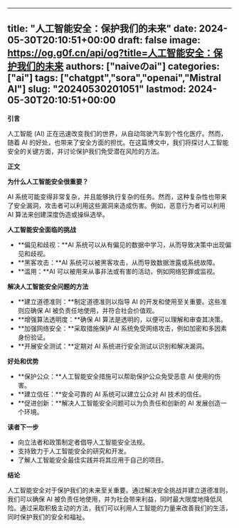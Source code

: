 
---
title: "人工智能安全：保护我们的未来"
date: 2024-05-30T20:10:51+00:00
draft: false
image: https://og.g0f.cn/api/og?title=人工智能安全：保护我们的未来
authors: ["naiveのai"]
categories: ["ai"]
tags: ["chatgpt","sora","openai","Mistral AI"]
slug: "20240530201051"
lastmod: 2024-05-30T20:10:51+00:00
---
**引言**

人工智能 (AI) 正在迅速改变我们的世界，从自动驾驶汽车到个性化医疗。然而，随着 AI 的好处，也带来了安全方面的担忧。在这篇博文中，我们将探讨人工智能安全的关键方面，并讨论保护我们免受潜在风险的方法。

**正文**

**为什么人工智能安全很重要？**

AI 系统可能变得非常复杂，并且能够执行复杂的任务。然而，这种复杂性也带来了安全漏洞，攻击者可以利用这些漏洞来造成伤害。例如，恶意行为者可以利用 AI 算法来创建深度伪造或操纵选举。

**人工智能安全面临的挑战**

* **偏见和歧视：**AI 系统可以从有偏见的数据中学习，从而导致决策中出现偏见和歧视。
* **黑客攻击：**AI 系统可以被黑客攻击，从而导致数据泄露或系统故障。
* **滥用：**AI 可以被用来从事非法或有害的活动，例如网络犯罪或监视。

**解决人工智能安全问题的方法**

* **建立道德准则：**制定道德准则以指导 AI 的开发和使用至关重要。这些准则应确保 AI 被负责任地使用，并符合社会价值观。
* **增强算法透明度：**确保 AI 算法是透明的，以便可以理解和审查其决策。
* **加强网络安全：**采取措施保护 AI 系统免受网络攻击，例如加密和多因素身份验证。
* **开展安全测试：**定期对 AI 系统进行安全测试以识别和解决漏洞。

**好处和优势**

* **保护公众：**人工智能安全措施可以帮助保护公众免受恶意 AI 使用的伤害。
* **建立信任：**安全可靠的 AI 系统可以建立公众对 AI 技术的信任。
* **促进创新：**解决人工智能安全问题可以为负责任和创新的 AI 发展创造一个环境。

**读者下一步**

* 向立法者和政策制定者倡导人工智能安全法规。
* 支持致力于人工智能安全的研究和开发。
* 了解人工智能安全最佳实践并将其应用于自己的项目。

**结论**

人工智能安全对于保护我们的未来至关重要。通过解决安全挑战并建立道德准则，我们可以确保 AI 被负责任地使用，并为社会带来利益，同时最大限度地降低风险。通过采取积极主动的方法，我们可以利用人工智能的力量来改善我们的生活，同时保护我们的安全和福祉。